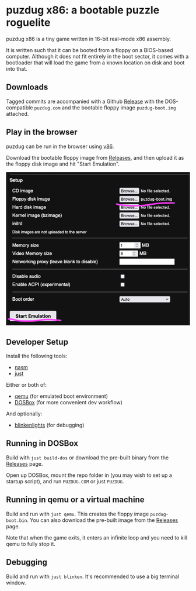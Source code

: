 # puzdug x86: a bootable puzzle roguelite

puzdug x86 is a tiny game written in 16-bit real-mode x86 assembly.

It is written such that it can be booted from a floppy on a BIOS-based computer.
Although it does not fit entirely in the boot sector, it comes with a bootloader that will load the game from a known location on disk and boot into that.

## Downloads

Tagged commits are accompanied with a Github [Release](https://github.com/metavee/boot-puzzle-dungeon/releases) with the DOS-compatible `puzdug.com` and the bootable floppy image `puzdug-boot.img` attached.

## Play in the browser

puzdug can be run in the browser using [v86](https://copy.sh/v86/).

Download the bootable floppy image from [Releases](https://github.com/metavee/boot-puzzle-dungeon/releases), and then upload it as the floppy disk image and hit "Start Emulation".

![screenshot of v86 settings](v86-setup.png)

## Developer Setup

Install the following tools:

- [nasm](https://www.nasm.us/)
- [just](https://just.systems/)

Either or both of:

- [qemu](https://www.qemu.org/) (for emulated boot environment)
- [DOSBox](https://www.dosbox.com/) (for more convenient dev workflow)

And optionally:

- [blinkenlights](https://justine.lol/blinkenlights/) (for debugging)

## Running in DOSBox

Build with `just build-dos` or download the pre-built binary from the [Releases](https://github.com/metavee/boot-puzzle-dungeon/releases) page.

Open up DOSBox, mount the repo folder in (you may wish to set up a startup script), and run `PUZDUG.COM` or just `PUZDUG`.

## Running in qemu or a virtual machine

Build and run with `just qemu`. This creates the floppy image `puzdug-boot.bin`. You can also download the pre-built image from the [Releases](https://github.com/metavee/boot-puzzle-dungeon/releases) page.

Note that when the game exits, it enters an infinite loop and you need to kill qemu to fully stop it.

## Debugging

Build and run with `just blinken`. It's recommended to use a big terminal window.
